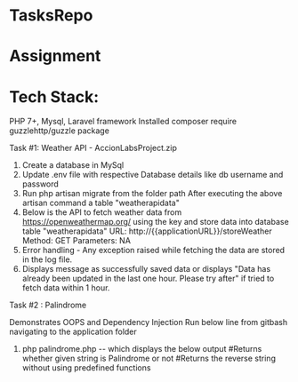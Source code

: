 # TasksRepo
# Assignment
# Tech Stack:
PHP 7+, Mysql, Laravel framework
Installed composer require guzzlehttp/guzzle package

Task #1: Weather API - AccionLabsProject.zip

1) Create a database in MySql 
2) Update .env file with respective Database details like db username and password
3) Run  php artisan migrate from the folder path 
	After executing the above artisan command a table "weatherapidata"
4) Below is the API to fetch weather data from https://openweathermap.org/ using the key and store data into database table "weatherapidata"
	URL: http://{{applicationURL}}/storeWeather
	Method: GET
	Parameters: NA
7) Error handling - Any exception raised while fetching the data are stored in the log file.
8)  Displays message as successfully saved data or displays "Data has already been updated in the last one hour. Please try after" if tried to fetch data within 1 hour.



Task #2 : Palindrome

Demonstrates OOPS and Dependency Injection
Run below line from gitbash navigating to the application folder
1) php palindrome.php -- which displays the below output
	#Returns whether given string is Palindrome or not 
	#Returns the reverse string without using predefined functions

